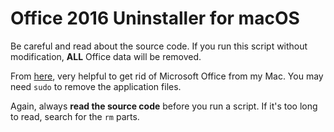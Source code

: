 # Office 2016 Uninstaller for macOS

Be careful and read about the source code. If you run this script without modification, **ALL** Office data will be removed.

From [here](https://www.jamf.com/jamf-nation/discussions/20562/office-2016-removal-script), very helpful to get rid of Microsoft Office from my Mac. You may need `sudo` to remove the application files.

Again, always **read the source code** before you run a script. If it's too long to read, search for the `rm` parts.